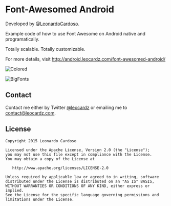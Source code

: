 Font-Awesomed Android
=====================

Developed by <a href='https://github.com/LeonardoCardoso' target='_blank'>@LeonardoCardoso</a>. 

Example code of how to use Font Awesome on Android native and programatically.

Totally scalable. Totally customizable.

For more details, visit http://android.leocardz.com/font-awesomed-android/ 

![Colored](http://i.imgur.com/6Dbr4vg.gif)

![BigFonts](http://i.imgur.com/SanWj1r.gif)

## Contact

Contact me either by Twitter [@leocardz](https://twitter.com/leocardz) or emailing me to [contact@leocardz.com](mailto:contact@leocardz.com).

## License

    Copyright 2015 Leonardo Cardoso

    Licensed under the Apache License, Version 2.0 (the "License");
    you may not use this file except in compliance with the License.
    You may obtain a copy of the License at

       http://www.apache.org/licenses/LICENSE-2.0

    Unless required by applicable law or agreed to in writing, software
    distributed under the License is distributed on an "AS IS" BASIS,
    WITHOUT WARRANTIES OR CONDITIONS OF ANY KIND, either express or implied.
    See the License for the specific language governing permissions and
    limitations under the License.

